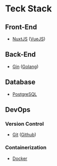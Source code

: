 # Teck Stack

## Front-End

- [NuxtJS](https://nuxtjs.org/) ([VueJS](https://vuejs.org/))

## Back-End

- [Gin](https://gin-gonic.com/) ([Golang](https://go.dev/))

## Database

- [PostgreSQL](https://www.postgresql.org/)

## DevOps

### Version Control

- [Git](https://git-scm.com/) ([Github](https://github.com/))

### Containerization

- [Docker](https://www.docker.com/)
